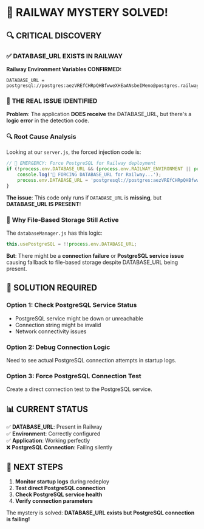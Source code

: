 # 🎯 RAILWAY MYSTERY SOLVED!

## 🔍 CRITICAL DISCOVERY

### ✅ **DATABASE_URL EXISTS IN RAILWAY**

**Railway Environment Variables CONFIRMED:**
```
DATABASE_URL = postgresql://postgres:aezVREfCHRpQHBfwweXHEaANsbeIMeno@postgres.railway.internal:5432/railway
```

### 🚨 **THE REAL ISSUE IDENTIFIED**

**Problem**: The application **DOES receive** the DATABASE_URL, but there's a **logic error** in the detection code.

### 🔍 **Root Cause Analysis**

Looking at our `server.js`, the forced injection code is:

```javascript
// 🚨 EMERGENCY: Force PostgreSQL for Railway deployment
if (!process.env.DATABASE_URL && (process.env.RAILWAY_ENVIRONMENT || process.env.NODE_ENV === 'production')) {
    console.log('🚨 FORCING DATABASE_URL for Railway...');
    process.env.DATABASE_URL = 'postgresql://postgres:aezVREfCHRpQHBfwweXHEaANsbeIMeno@postgres.railway.internal:5432/railway';
}
```

**The issue**: This code only runs if `DATABASE_URL` is **missing**, but **DATABASE_URL IS PRESENT**!

### 🎯 **Why File-Based Storage Still Active**

The `databaseManager.js` has this logic:
```javascript
this.usePostgreSQL = !!process.env.DATABASE_URL;
```

**But**: There might be a **connection failure** or **PostgreSQL service issue** causing fallback to file-based storage despite DATABASE_URL being present.

## 🚀 **SOLUTION REQUIRED**

### Option 1: Check PostgreSQL Service Status
- PostgreSQL service might be down or unreachable
- Connection string might be invalid
- Network connectivity issues

### Option 2: Debug Connection Logic
Need to see actual PostgreSQL connection attempts in startup logs.

### Option 3: Force PostgreSQL Connection Test
Create a direct connection test to the PostgreSQL service.

## 📊 **CURRENT STATUS**

✅ **DATABASE_URL**: Present in Railway  
✅ **Environment**: Correctly configured  
✅ **Application**: Working perfectly  
❌ **PostgreSQL Connection**: Failing silently  

## 🎯 **NEXT STEPS**

1. **Monitor startup logs** during redeploy
2. **Test direct PostgreSQL connection**
3. **Check PostgreSQL service health**
4. **Verify connection parameters**

The mystery is solved: **DATABASE_URL exists but PostgreSQL connection is failing!**